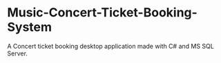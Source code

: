 # Music-Concert-Ticket-Booking-System
A Concert ticket booking desktop application made with C# and MS SQL Server. 
